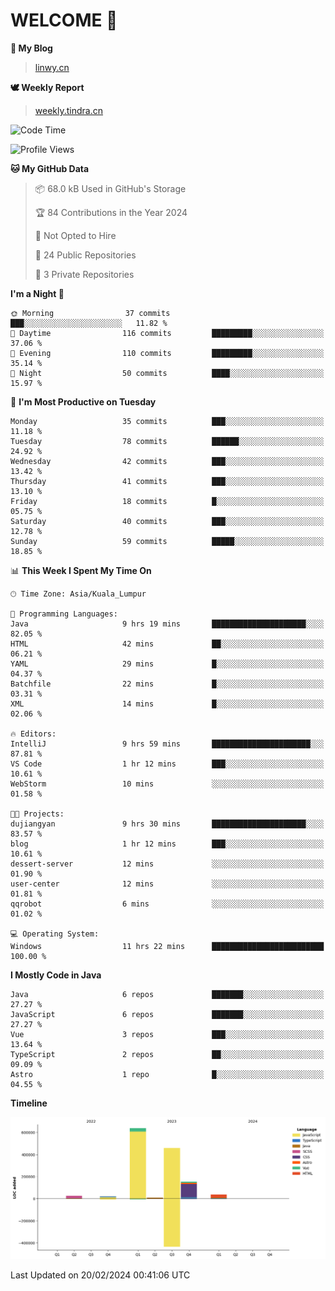 # WELCOME 👋

**🐶 My Blog**
> [linwy.cn](linwy.cn)

**🕊️ Weekly Report**
> [weekly.tindra.cn](weekly.tindra.cn)
<!--START_SECTION:waka-->
![Code Time](http://img.shields.io/badge/Code%20Time-835%20hrs%206%20mins-blue)

![Profile Views](http://img.shields.io/badge/Profile%20Views-0-blue)

**🐱 My GitHub Data** 

> 📦 68.0 kB Used in GitHub's Storage 
 > 
> 🏆 84 Contributions in the Year 2024
 > 
> 🚫 Not Opted to Hire
 > 
> 📜 24 Public Repositories 
 > 
> 🔑 3 Private Repositories 
 > 
**I'm a Night 🦉** 

```text
🌞 Morning                37 commits          ███░░░░░░░░░░░░░░░░░░░░░░   11.82 % 
🌆 Daytime                116 commits         █████████░░░░░░░░░░░░░░░░   37.06 % 
🌃 Evening                110 commits         █████████░░░░░░░░░░░░░░░░   35.14 % 
🌙 Night                  50 commits          ████░░░░░░░░░░░░░░░░░░░░░   15.97 % 
```
📅 **I'm Most Productive on Tuesday** 

```text
Monday                   35 commits          ███░░░░░░░░░░░░░░░░░░░░░░   11.18 % 
Tuesday                  78 commits          ██████░░░░░░░░░░░░░░░░░░░   24.92 % 
Wednesday                42 commits          ███░░░░░░░░░░░░░░░░░░░░░░   13.42 % 
Thursday                 41 commits          ███░░░░░░░░░░░░░░░░░░░░░░   13.10 % 
Friday                   18 commits          █░░░░░░░░░░░░░░░░░░░░░░░░   05.75 % 
Saturday                 40 commits          ███░░░░░░░░░░░░░░░░░░░░░░   12.78 % 
Sunday                   59 commits          █████░░░░░░░░░░░░░░░░░░░░   18.85 % 
```


📊 **This Week I Spent My Time On** 

```text
🕑︎ Time Zone: Asia/Kuala_Lumpur

💬 Programming Languages: 
Java                     9 hrs 19 mins       █████████████████████░░░░   82.05 % 
HTML                     42 mins             ██░░░░░░░░░░░░░░░░░░░░░░░   06.21 % 
YAML                     29 mins             █░░░░░░░░░░░░░░░░░░░░░░░░   04.37 % 
Batchfile                22 mins             █░░░░░░░░░░░░░░░░░░░░░░░░   03.31 % 
XML                      14 mins             █░░░░░░░░░░░░░░░░░░░░░░░░   02.06 % 

🔥 Editors: 
IntelliJ                 9 hrs 59 mins       ██████████████████████░░░   87.81 % 
VS Code                  1 hr 12 mins        ███░░░░░░░░░░░░░░░░░░░░░░   10.61 % 
WebStorm                 10 mins             ░░░░░░░░░░░░░░░░░░░░░░░░░   01.58 % 

🐱‍💻 Projects: 
dujiangyan               9 hrs 30 mins       █████████████████████░░░░   83.57 % 
blog                     1 hr 12 mins        ███░░░░░░░░░░░░░░░░░░░░░░   10.61 % 
dessert-server           12 mins             ░░░░░░░░░░░░░░░░░░░░░░░░░   01.90 % 
user-center              12 mins             ░░░░░░░░░░░░░░░░░░░░░░░░░   01.81 % 
qqrobot                  6 mins              ░░░░░░░░░░░░░░░░░░░░░░░░░   01.02 % 

💻 Operating System: 
Windows                  11 hrs 22 mins      █████████████████████████   100.00 % 
```

**I Mostly Code in Java** 

```text
Java                     6 repos             ███████░░░░░░░░░░░░░░░░░░   27.27 % 
JavaScript               6 repos             ███████░░░░░░░░░░░░░░░░░░   27.27 % 
Vue                      3 repos             ███░░░░░░░░░░░░░░░░░░░░░░   13.64 % 
TypeScript               2 repos             ██░░░░░░░░░░░░░░░░░░░░░░░   09.09 % 
Astro                    1 repo              █░░░░░░░░░░░░░░░░░░░░░░░░   04.55 % 
```



**Timeline**

![Lines of Code chart](https://raw.githubusercontent.com/rieraa/rieraa/main/assets/bar_graph.png)


 Last Updated on 20/02/2024 00:41:06 UTC
<!--END_SECTION:waka-->
